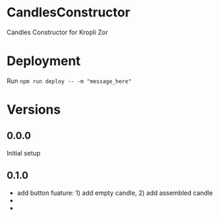 # CandlesConstructor

Candles Constructor for Kropli Zor

# Deployment

Run `npm run deploy -- -m "message_here"`

# Versions

## 0.0.0

Initial setup

## 0.1.0

- add button fuature: 1) add empty candle, 2) add assembled candle
-
-
